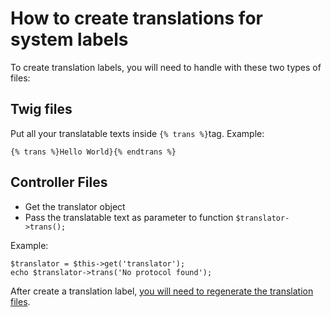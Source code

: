 How to create translations for system labels
=================================================================

To create translation labels, you will need to handle with these two types of files:

Twig files
----------

Put all your translatable texts inside `{% trans %}`tag. Example:
```
{% trans %}Hello World}{% endtrans %}
```

Controller Files
----------------

- Get the translator object
- Pass the translatable text as parameter to function `$translator->trans();`

Example:
```
$translator = $this->get('translator');
echo $translator->trans('No protocol found');
```

After create a translation label, [you will need to regenerate the translation files](how-to-generate-new-translation-files.md).
